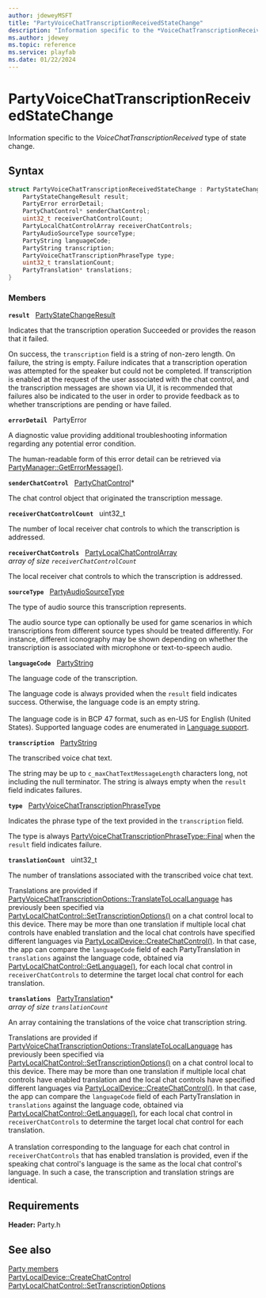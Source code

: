```yaml
---
author: jdeweyMSFT
title: "PartyVoiceChatTranscriptionReceivedStateChange"
description: "Information specific to the *VoiceChatTranscriptionReceived* type of state change."
ms.author: jdewey
ms.topic: reference
ms.service: playfab
ms.date: 01/22/2024
---
```


# PartyVoiceChatTranscriptionReceivedStateChange  

Information specific to the *VoiceChatTranscriptionReceived* type of state change.  

## Syntax  
  
```cpp
struct PartyVoiceChatTranscriptionReceivedStateChange : PartyStateChange {  
    PartyStateChangeResult result;  
    PartyError errorDetail;  
    PartyChatControl* senderChatControl;  
    uint32_t receiverChatControlCount;  
    PartyLocalChatControlArray receiverChatControls;  
    PartyAudioSourceType sourceType;  
    PartyString languageCode;  
    PartyString transcription;  
    PartyVoiceChatTranscriptionPhraseType type;  
    uint32_t translationCount;  
    PartyTranslation* translations;  
}  
```
  
### Members  
  
**`result`** &nbsp; [PartyStateChangeResult](../enums/partystatechangeresult.md)  
  
Indicates that the transcription operation Succeeded or provides the reason that it failed.
  
On success, the ```transcription``` field is a string of non-zero length. On failure, the string is empty. Failure indicates that a transcription operation was attempted for the speaker but could not be completed. If transcription is enabled at the request of the user associated with the chat control, and the transcription messages are shown via UI, it is recommended that failures also be indicated to the user in order to provide feedback as to whether transcriptions are pending or have failed.
  
**`errorDetail`** &nbsp; PartyError  
  
A diagnostic value providing additional troubleshooting information regarding any potential error condition.
  
The human-readable form of this error detail can be retrieved via [PartyManager::GetErrorMessage()](../classes/PartyManager/methods/partymanager_geterrormessage.md).
  
**`senderChatControl`** &nbsp; [PartyChatControl](../classes/PartyChatControl/partychatcontrol.md)*  
  
The chat control object that originated the transcription message.
  
**`receiverChatControlCount`** &nbsp; uint32_t  
  
The number of local receiver chat controls to which the transcription is addressed.
  
**`receiverChatControls`** &nbsp; [PartyLocalChatControlArray](../typedefs.md)  
*array of size `receiverChatControlCount`*  
  
The local receiver chat controls to which the transcription is addressed.
  
**`sourceType`** &nbsp; [PartyAudioSourceType](../enums/partyaudiosourcetype.md)  
  
The type of audio source this transcription represents.
  
The audio source type can optionally be used for game scenarios in which transcriptions from different source types should be treated differently. For instance, different iconography may be shown depending on whether the transcription is associated with microphone or text-to-speech audio.
  
**`languageCode`** &nbsp; [PartyString](../typedefs.md)  
  
The language code of the transcription.
  
The language code is always provided when the ```result``` field indicates success. Otherwise, the language code is an empty string. <br /><br /> The language code is in BCP 47 format, such as en-US for English (United States). Supported language codes are enumerated in [Language support](/azure/ai-services/speech-service/language-support).
  
**`transcription`** &nbsp; [PartyString](../typedefs.md)  
  
The transcribed voice chat text.
  
The string may be up to ```c_maxChatTextMessageLength``` characters long, not including the null terminator. The string is always empty when the ```result``` field indicates failures.
  
**`type`** &nbsp; [PartyVoiceChatTranscriptionPhraseType](../enums/partyvoicechattranscriptionphrasetype.md)  
  
Indicates the phrase type of the text provided in the ```transcription``` field.
  
The type is always [PartyVoiceChatTranscriptionPhraseType::Final](../enums/partyvoicechattranscriptionphrasetype.md) when the ```result``` field indicates failure.
  
**`translationCount`** &nbsp; uint32_t  
  
The number of translations associated with the transcribed voice chat text.
  
Translations are provided if [PartyVoiceChatTranscriptionOptions::TranslateToLocalLanguage](../enums/partyvoicechattranscriptionoptions.md) has previously been specified via [PartyLocalChatControl::SetTranscriptionOptions()](../classes/PartyLocalChatControl/methods/partylocalchatcontrol_settranscriptionoptions.md) on a chat control local to this device. There may be more than one translation if multiple local chat controls have enabled translation and the local chat controls have specified different languages via [PartyLocalDevice::CreateChatControl()](../classes/PartyLocalDevice/methods/partylocaldevice_createchatcontrol.md). In that case, the app can compare the ```languageCode``` field of each PartyTranslation in ```translations``` against the language code, obtained via [PartyLocalChatControl::GetLanguage()](../classes/PartyLocalChatControl/methods/partylocalchatcontrol_getlanguage.md), for each local chat control in ```receiverChatControls``` to determine the target local chat control for each translation.
  
**`translations`** &nbsp; [PartyTranslation](partytranslation.md)*  
*array of size `translationCount`*  
  
An array containing the translations of the voice chat transcription string.
  
Translations are provided if [PartyVoiceChatTranscriptionOptions::TranslateToLocalLanguage](../enums/partyvoicechattranscriptionoptions.md) has previously been specified via [PartyLocalChatControl::SetTranscriptionOptions()](../classes/PartyLocalChatControl/methods/partylocalchatcontrol_settranscriptionoptions.md) on a chat control local to this device. There may be more than one translation if multiple local chat controls have enabled translation and the local chat controls have specified different languages via [PartyLocalDevice::CreateChatControl()](../classes/PartyLocalDevice/methods/partylocaldevice_createchatcontrol.md). In that case, the app can compare the ```languageCode``` field of each PartyTranslation in ```translations``` against the language code, obtained via [PartyLocalChatControl::GetLanguage()](../classes/PartyLocalChatControl/methods/partylocalchatcontrol_getlanguage.md), for each local chat control in ```receiverChatControls``` to determine the target local chat control for each translation. <br /><br /> A translation corresponding to the language for each chat control in ```receiverChatControls``` that has enabled translation is provided, even if the speaking chat control's language is the same as the local chat control's language. In such a case, the transcription and translation strings are identical.
  
  
## Requirements  
  
**Header:** Party.h
  
## See also  
[Party members](../party_members.md)  
[PartyLocalDevice::CreateChatControl](../classes/PartyLocalDevice/methods/partylocaldevice_createchatcontrol.md)  
[PartyLocalChatControl::SetTranscriptionOptions](../classes/PartyLocalChatControl/methods/partylocalchatcontrol_settranscriptionoptions.md)
  
  
